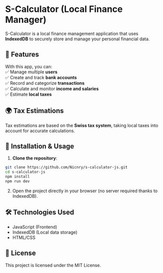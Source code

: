 # S-Calculator (Local Finance Manager)

S-Calculator is a local finance management application that uses **IndexedDB** to securely store and manage your personal financial data.

## 📌 Features

With this app, you can:  
✅ Manage multiple **users**  
✅ Create and track **bank accounts**  
✅ Record and categorize **transactions**  
✅ Calculate and monitor **income and salaries**  
✅ Estimate **local taxes**  

## 🌍 Tax Estimations  

Tax estimations are based on the **Swiss tax system**, taking local taxes into account for accurate calculations.

## 🚀 Installation & Usage  

1. **Clone the repository**:  
```sh
git clone https://github.com/Nicnry/s-calculator-js.git
cd s-calculator-js
npm install
npm run dev
```
2. Open the project directly in your browser (no server required thanks to IndexedDB).
## 🛠️ Technologies Used
- JavaScript (Frontend)
- IndexedDB (Local data storage)
- HTML/CSS
## 📜 License
This project is licensed under the MIT License.